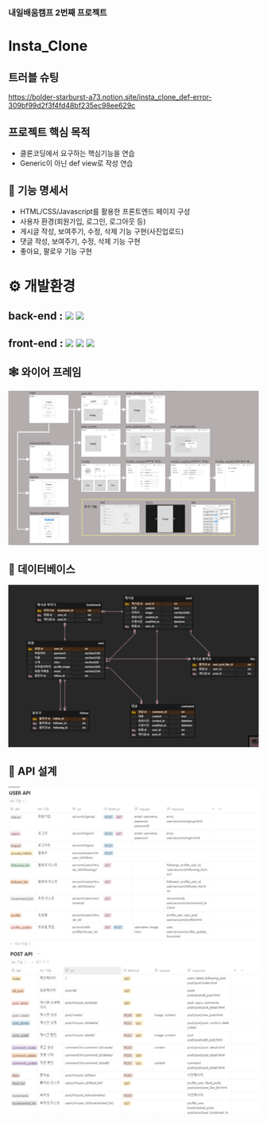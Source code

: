 ### 내일배움캠프 2번째 프로젝트
# Insta_Clone
## 트러블 슈팅
https://bolder-starburst-a73.notion.site/insta_clone_def-error-309bf99d2f3f4fd48bf235ec98ee629c

## ****프로젝트 핵심 목적****

- 클론코딩에서 요구하는 핵심기능을 연습
-  Generic이 아닌 def view로 작성 연습

## ****🎈 기능 명세서****

- HTML/CSS/Javascript를 활용한 프론트엔드 페이지 구성
- 사용자 환경(회원가입, 로그인, 로그아웃 등)
- 게시글 작성, 보여주기, 수정, 삭제 기능 구현(사진업로드)
- 댓글 작성, 보여주기, 수정, 삭제 기능 구현
- 좋아요, 팔로우 기능 구현

# ⚙ 개발환경
## back-end : <img src="https://img.shields.io/badge/python-3.10.7-3776AB?style=for-the-badge&logo=python&logoColor=white"> <img src="https://img.shields.io/badge/django-092E20?style=for-the-badge&logo=django&logoColor=white">

## front-end : <img src="https://img.shields.io/badge/html5-E34F26?style=for-the-badge&logo=html5&logoColor=white"> <img src="https://img.shields.io/badge/css-1572B6?style=for-the-badge&logo=css3&logoColor=white"> <img src="https://img.shields.io/badge/javascript-F7DF1E?style=for-the-badge&logo=javascript&logoColor=black"> 

## ****🕸 와이어 프레임****
![ex_screenshot](./img/wireframe.png)

## ****🎯 데이터베이스****
![ex_screenshot](./img/ERD.PNG)

## ****🎨 API 설계****
![ex_screenshot](./img/API5.PNG)
![ex_screenshot](./img/API6.PNG)

